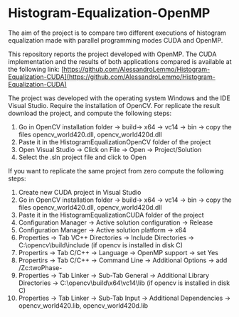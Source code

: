 # Histogram-Equalization-OpenMP

The aim of the project is to compare two different executions of histogram equalization made with parallel programming modes CUDA and OpenMP.

This repository reports the project developed with OpenMP. The CUDA implementation and the results of both applications compared is available at the following link:
[https://github.com/AlessandroLemmo/Histogram-Equalization-CUDA](https://github.com/AlessandroLemmo/Histogram-Equalization-CUDA)

The project was developed with the operating system Windows and the IDE Visual Studio. Require the installation of OpenCV. For replicate the result download the project, and compute the following steps:

1. Go in OpenCV installation folder -> build-> x64 -> vc14 -> bin -> copy the files opencv_world420.dll, opencv_world420d.dll
2. Paste it in the HistogramEqualizationOpenCV folder of the project
3. Open Visual Studio -> Click on File -> Open -> Project/Solution
4. Select the .sln project file and click to Open

If you want to replicate the same project from zero compute the following steps:

1. Create new CUDA project in Visual Studio
2. Go in OpenCV installation folder -> build-> x64 -> vc14 -> bin -> copy the files opencv_world420.dll, opencv_world420d.dll
3. Paste it in the HistogramEqualizationCUDA folder of the project
4. Configuration Manager -> Active solution configuration -> Release
5. Configuration Manager -> Active solution platform -> x64
7. Properties -> Tab VC++ Directories -> Include Directories -> C:\opencv\build\include (if opencv is installed in disk C)
8. Propertirs -> Tab C/C++ -> Language -> OpenMP support -> set Yes
9. Propertirs -> Tab C/C++ -> Command Line -> Additional Options -> add /Zc:twoPhase- 
10. Properties -> Tab Linker -> Sub-Tab General -> Additional Library Directories -> C:\opencv\build\x64\vc14\lib (if opencv is installed in disk C)
9. Properties -> Tab Linker -> Sub-Tab Input -> Additional Dependencies -> opencv_world420.lib, opencv_world420d.lib 

